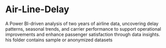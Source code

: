 # Air-Line-Delay
A Power BI-driven analysis of two years of airline data, uncovering delay patterns, seasonal trends, and carrier performance to support operational improvements and enhance passenger satisfaction through data insights.
his folder contains sample or anonymized datasets
